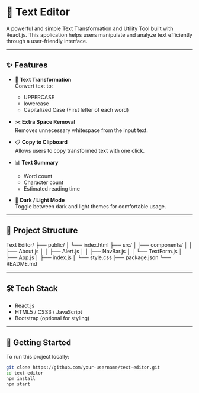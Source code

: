 # 📝 Text Editor

A powerful and simple Text Transformation and Utility Tool built with React.js. This application helps users manipulate and analyze text efficiently through a user-friendly interface.

---

## ✨ Features

- 🔡 **Text Transformation**  
  Convert text to:
  - UPPERCASE
  - lowercase
  - Capitalized Case (First letter of each word)

- ✂️ **Extra Space Removal**  
  Removes unnecessary whitespace from the input text.

- 📋 **Copy to Clipboard**  
  Allows users to copy transformed text with one click.

- 📊 **Text Summary**  
  - Word count
  - Character count
  - Estimated reading time

- 🌙 **Dark / Light Mode**  
  Toggle between dark and light themes for comfortable usage.

---

## 📁 Project Structure
Text Editor/
├── public/
│ └── index.html
├── src/
│ ├── components/
│ │ ├── About.js
│ │ ├── Alert.js
│ │ ├── NavBar.js
│ │ └── TextForm.js
│ ├── App.js
│ ├── index.js
│ └── style.css
├── package.json
└── README.md


---

## 🛠️ Tech Stack

- React.js
- HTML5 / CSS3 / JavaScript
- Bootstrap (optional for styling)

---

## 🚀 Getting Started

To run this project locally:

```bash
git clone https://github.com/your-username/text-editor.git
cd text-editor
npm install
npm start
